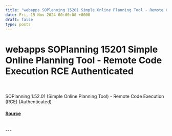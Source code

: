```yaml
---
title: "webapps SOPlanning 15201 Simple Online Planning Tool - Remote Code Execution RCE Authenticated"
date: Fri, 15 Nov 2024 00:00:00 +0000
draft: false
type: posts
---
```

# webapps SOPlanning 15201 Simple Online Planning Tool - Remote Code Execution RCE Authenticated

<br/>

<br/>
SOPlanning 1.52.01 (Simple Online Planning Tool) - Remote Code Execution (RCE) (Authenticated)

#### [Source](https://www.exploit-db.com/exploits/52082)

<br/>
---
